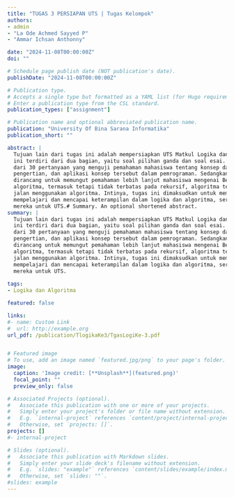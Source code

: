```yaml
---
title: "TUGAS 3 PERSIAPAN UTS | Tugas Kelompok"
authors:
- admin
- "La Ode Achmed Sayyed P"
- "Ammar Ichsan Anthonny"

date: "2024-11-08T00:00:00Z"
doi: ""

# Schedule page publish date (NOT publication's date).
publishDate: "2024-11-08T00:00:00Z"

# Publication type.
# Accepts a single type but formatted as a YAML list (for Hugo requirements).
# Enter a publication type from the CSL standard.
publication_types: ["assignment"]

# Publication name and optional abbreviated publication name.
publication: "University Of Bina Sarana Informatika"
publication_short: ""

abstract: |
  Tujuan lain dari tugas ini adalah mempersiapkan UTS Matkul Logika dan Algoritma. Tugas 
  ini terdiri dari dua bagian, yaitu soal pilihan ganda dan soal esai. Soal pilihan ganda terdiri 
  dari 30 pertanyaan yang menguji pemahaman mahasiswa tentang konsep dasar algoritma, 
  pengertian, dan aplikasi konsep tersebut dalam pemrograman. Sedangkan, soal esai 
  dirancang untuk memungut pemahaman lebih lanjut mahasiswa mengenai Berbagai konsep 
  algoritma, termasuk tetapi tidak terbatas pada rekursif, algoritma terbaik, dan cara membagi 
  jalan menggunakan algoritma. Intinya, tugas ini dimaksudkan untuk membantu mahasiswa 
  mempelajari dan mencapai keterampilan dalam logika dan algoritma, serta mempersiapkan 
  mereka untuk UTS.# Summary. An optional shortened abstract.
summary: |
  Tujuan lain dari tugas ini adalah mempersiapkan UTS Matkul Logika dan Algoritma. Tugas 
  ini terdiri dari dua bagian, yaitu soal pilihan ganda dan soal esai. Soal pilihan ganda terdiri 
  dari 30 pertanyaan yang menguji pemahaman mahasiswa tentang konsep dasar algoritma, 
  pengertian, dan aplikasi konsep tersebut dalam pemrograman. Sedangkan, soal esai 
  dirancang untuk memungut pemahaman lebih lanjut mahasiswa mengenai Berbagai konsep 
  algoritma, termasuk tetapi tidak terbatas pada rekursif, algoritma terbaik, dan cara membagi 
  jalan menggunakan algoritma. Intinya, tugas ini dimaksudkan untuk membantu mahasiswa 
  mempelajari dan mencapai keterampilan dalam logika dan algoritma, serta mempersiapkan 
  mereka untuk UTS.
  
tags:
- Logika dan Algoritma 

featured: false

links:
#- name: Custom Link
#  url: http://example.org
url_pdf: /publication/TlogikaKe3/TgasLogiKe-3.pdf


# Featured image
# To use, add an image named `featured.jpg/png` to your page's folder. 
image:
  caption: 'Image credit: [**Unsplash**](featured.png)'
  focal_point: ""
  preview_only: false

# Associated Projects (optional).
#   Associate this publication with one or more of your projects.
#   Simply enter your project's folder or file name without extension.
#   E.g. `internal-project` references `content/project/internal-project/index.md`.
#   Otherwise, set `projects: []`.
projects: []
#- internal-project

# Slides (optional).
#   Associate this publication with Markdown slides.
#   Simply enter your slide deck's filename without extension.
#   E.g. `slides: "example"` references `content/slides/example/index.md`.
#   Otherwise, set `slides: ""`.
#slides: example
---
```


